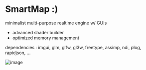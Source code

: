 # SmartMap :) 

minimalist multi-purpose realtime engine w/ GUIs

- advanced shader builder
- optimized memory management 

dependencies : imgui, glm, glfw, gl3w, freetype, assimp, ndi, plog, rapidjson, ...

![image](https://github.com/user-attachments/assets/c9ee3249-0c9d-406c-afee-8dc25c16a90d)

